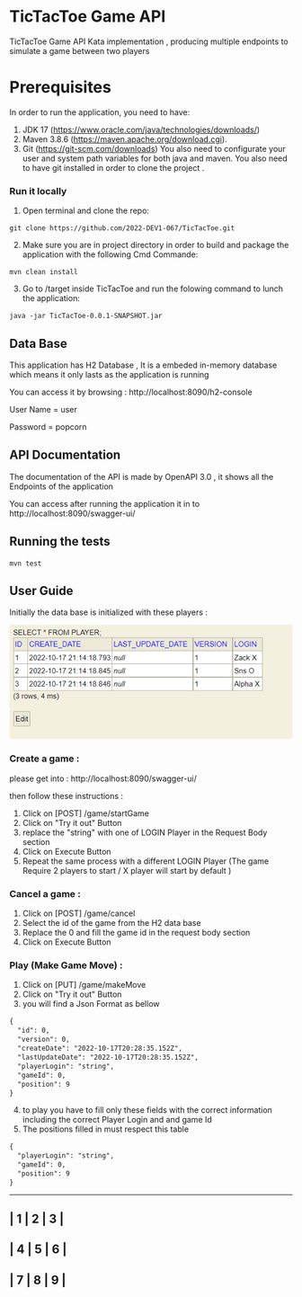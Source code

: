 # TicTacToe Game API
TicTacToe Game API Kata implementation , producing multiple endpoints to simulate a game between two players
# Prerequisites

In order to run the application, you need to have:
1. JDK 17 (https://www.oracle.com/java/technologies/downloads/)
2. Maven 3.8.6 (https://maven.apache.org/download.cgi).
3. Git (https://git-scm.com/downloads)
   You also need to configurate your user and system path variables for both java and maven. You also need to have git installed in order to clone the project .


### Run it locally
1. Open terminal and clone the repo:
```shell
git clone https://github.com/2022-DEV1-067/TicTacToe.git
```
2. Make sure you are in project directory  in order to build and package the application with the following Cmd Commande:
```shell
mvn clean install
```
3. Go to /target inside TicTacToe and run the folowing command to lunch the application:
```shell
java -jar TicTacToe-0.0.1-SNAPSHOT.jar
```

## Data Base

This application has H2 Database , It is a embeded in-memory database which means it only lasts as the application is running

You can access it by browsing : http://localhost:8090/h2-console

User Name = user

Password = popcorn

## API Documentation

The documentation of the API is made by OpenAPI 3.0 , it shows all the Endpoints of the application

You can access after running the application it in to http://localhost:8090/swagger-ui/

##  Running the tests

```shell
mvn test
```

##  User Guide

Initially the data base is initialized with these players :

![img.png](img.png)

###  Create a game :

please get into : http://localhost:8090/swagger-ui/

then follow these instructions :

1. Click on [POST] /game/startGame
2. Click on "Try it out" Button
3. replace the "string" with one of LOGIN Player in the Request Body section
4. Click on Execute Button
5. Repeat the same process with a different LOGIN Player (The game Require 2 players to start / X player will start by default  )

###  Cancel a game :
1. Click on [POST] /game/cancel
2. Select the id of the game from the H2 data base
3. Replace the 0 and fill the game id in the request body section
4. Click on Execute Button

###  Play (Make Game Move) :
1. Click on [PUT] /game/makeMove
2. Click on "Try it out" Button
3. you will find a Json Format as bellow

```shell
{
  "id": 0,
  "version": 0,
  "createDate": "2022-10-17T20:28:35.152Z",
  "lastUpdateDate": "2022-10-17T20:28:35.152Z",
  "playerLogin": "string",
  "gameId": 0,
  "position": 9
}
```
4. to play you have to fill only these fields with the correct information including the correct Player Login and and game Id
5. The positions filled in must respect this table

```shell
{
  "playerLogin": "string",
  "gameId": 0,
  "position": 9
}
```
 -------------------------
|   1   |   2   |   3   |
-------------------------
|   4   |   5   |   6   |
-------------------------
|   7   |   8   |   9   |
-------------------------

